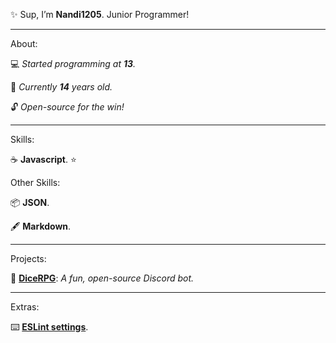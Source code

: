 ✨ Sup, I’m __Nandi1205__. Junior Programmer!

---

About:

💻 *Started programming at __13__.*

🍰 *Currently __14__ years old.*

🔓 *Open-source for the win!*

---

Skills:

☕ __Javascript__. ⭐

Other Skills:

📦 __JSON__.

🖋️ __Markdown__.

---

Projects:

🎲 [__DiceRPG__](https://github.com/Nandi1205/DiceRPG): *A fun, open-source Discord bot.*

---

Extras:

⌨️ [__ESLint settings__](https://github.com/Nandi1205/Nandi1205/blob/main/.eslintrc.json).
